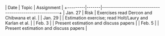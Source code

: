 |   Date  | Topic |                       Assignment                       |
+---------|-------|--------------------------------------------------------+
| Jan. 27 | Risk  | Exercises read Dercon and Chibwana et al.              |
| Jan. 29 |       | Estimation exercise; read Holt/Laury and Karlan et al. |
| Feb. 3  |       | Present estimation and discuss papers                  |
| Feb. 5  |       | Present estimation and discuss papers                  |